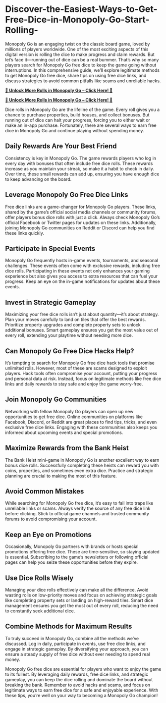 # Discover-the-Easiest-Ways-to-Get-Free-Dice-in-Monopoly-Go-Start-Rolling-
Monopoly Go is an engaging twist on the classic board game, loved by millions of players worldwide. One of the most exciting aspects of this digital version is rolling the dice to make progress and claim rewards. But let’s face it—running out of dice can be a real bummer. That’s why so many players search for Monopoly Go free dice to keep the game going without interruptions. In this comprehensive guide, we’ll explore legitimate methods to get Monopoly Go free dice, share tips on using free dice links, and discuss strategies to avoid common pitfalls like scams and unreliable hacks.

**[🎯 Unlock More Rolls in Monopoly Go – Click Here! 🎯](https://givxo.com/monopoly-go-dice-generator/)**

**[🎯 Unlock More Rolls in Monopoly Go – Click Here! 🎯](https://givxo.com/monopoly-go-dice-generator/)**

Dice rolls in Monopoly Go are the lifeline of the game. Every roll gives you a chance to purchase properties, build houses, and collect bonuses. But running out of dice can halt your progress, forcing you to either wait or make an in-app purchase. Fortunately, there are several ways to earn free dice in Monopoly Go and continue playing without spending money.

## Daily Rewards Are Your Best Friend
Consistency is key in Monopoly Go. The game rewards players who log in every day with bonuses that often include free dice rolls. These rewards increase as you maintain your streak, so make it a habit to check in daily. Over time, these small rewards can add up, ensuring you have enough dice to keep advancing on the board.

## Leverage Monopoly Go Free Dice Links
Free dice links are a game-changer for Monopoly Go players. These links, shared by the game’s official social media channels or community forums, offer players bonus dice rolls with just a click. Always check Monopoly Go’s official Facebook or Twitter pages for updates on these links. Additionally, joining Monopoly Go communities on Reddit or Discord can help you find these links quickly.

## Participate in Special Events
Monopoly Go frequently hosts in-game events, tournaments, and seasonal challenges. These events often come with exclusive rewards, including free dice rolls. Participating in these events not only enhances your gaming experience but also gives you access to extra resources that can fuel your progress. Keep an eye on the in-game notifications for updates about these events.

## Invest in Strategic Gameplay
Maximizing your free dice rolls isn’t just about quantity—it’s about strategy. Plan your moves carefully to land on tiles that offer the best rewards. Prioritize property upgrades and complete property sets to unlock additional bonuses. Smart gameplay ensures you get the most value out of every roll, extending your playtime without needing more dice.

## Can Monopoly Go Free Dice Hacks Help?
It’s tempting to search for Monopoly Go free dice hack tools that promise unlimited rolls. However, most of these are scams designed to exploit players. Hack tools often compromise your account, putting your progress and personal data at risk. Instead, focus on legitimate methods like free dice links and daily rewards to stay safe and enjoy the game worry-free.

## Join Monopoly Go Communities
Networking with fellow Monopoly Go players can open up new opportunities to get free dice. Online communities on platforms like Facebook, Discord, or Reddit are great places to find tips, tricks, and even exclusive free dice links. Engaging with these communities also keeps you informed about upcoming events and special promotions.

## Maximize Rewards from the Bank Heist
The Bank Heist mini-game in Monopoly Go is another excellent way to earn bonus dice rolls. Successfully completing these heists can reward you with coins, properties, and sometimes even extra dice. Practice and strategic planning are crucial to making the most of this feature.

## Avoid Common Mistakes
While searching for Monopoly Go free dice, it’s easy to fall into traps like unreliable links or scams. Always verify the source of any free dice link before clicking. Stick to official game channels and trusted community forums to avoid compromising your account.

## Keep an Eye on Promotions
Occasionally, Monopoly Go partners with brands or hosts special promotions offering free dice. These are time-sensitive, so staying updated is essential. Subscribing to the game’s newsletters or following official pages can help you seize these opportunities before they expire.

## Use Dice Rolls Wisely
Managing your dice rolls effectively can make all the difference. Avoid wasting rolls on low-priority moves and focus on achieving strategic goals like completing property sets or landing on high-reward tiles. Smart dice management ensures you get the most out of every roll, reducing the need to constantly seek additional dice.

## Combine Methods for Maximum Results
To truly succeed in Monopoly Go, combine all the methods we’ve discussed. Log in daily, participate in events, use free dice links, and engage in strategic gameplay. By diversifying your approach, you can ensure a steady supply of free dice without ever needing to spend real money.

Monopoly Go free dice are essential for players who want to enjoy the game to its fullest. By leveraging daily rewards, free dice links, and strategic gameplay, you can keep the dice rolling and dominate the board without breaking the bank. Remember to avoid hacks and scams, and focus on legitimate ways to earn free dice for a safe and enjoyable experience. With these tips, you’re well on your way to becoming a Monopoly Go champion!
